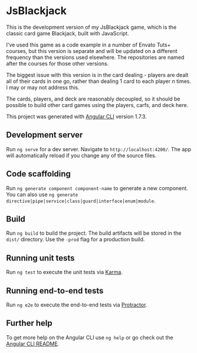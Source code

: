 # JsBlackjack

This is the development version of my JsBlackjack game, which is the classic card game Blackjack, built with JavaScript.

I've used this game as a code example in a number of Envato Tuts+ courses, but this version is separate and will be updated on a different frequency than the versions used elsewhere. The repositories are named after the courses for those other versions.

The biggest issue with this version is in the card dealing - players are dealt all of their cards in one go, rather than dealing 1 card to each player *n* times. I may or may not address this.

The cards, players, and deck are reasonably decoupled, so it should be possible to build other card games using the players, carfs, and deck here.

This project was generated with [Angular CLI](https://github.com/angular/angular-cli) version 1.7.3.

## Development server

Run `ng serve` for a dev server. Navigate to `http://localhost:4200/`. The app will automatically reload if you change any of the source files.

## Code scaffolding

Run `ng generate component component-name` to generate a new component. You can also use `ng generate directive|pipe|service|class|guard|interface|enum|module`.

## Build

Run `ng build` to build the project. The build artifacts will be stored in the `dist/` directory. Use the `-prod` flag for a production build.

## Running unit tests

Run `ng test` to execute the unit tests via [Karma](https://karma-runner.github.io).

## Running end-to-end tests

Run `ng e2e` to execute the end-to-end tests via [Protractor](http://www.protractortest.org/).

## Further help

To get more help on the Angular CLI use `ng help` or go check out the [Angular CLI README](https://github.com/angular/angular-cli/blob/master/README.md).
